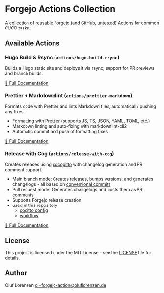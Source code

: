 # Forgejo Actions Collection

A collection of reusable Forgejo (and GitHub, untested) Actions for common CI/CD tasks.

## Available Actions

### Hugo Build & Rsync (`actions/hugo-build-rsync`)

Builds a Hugo static site and deploys it via rsync; support for PR previews and branch builds.

[📖 Full Documentation](actions/hugo-build-rsync/README.md)

### Prettier + Markdownlint (`actions/prettier-markdown`)

Formats code with Prettier and lints Markdown files, automatically pushing any fixes.

- Formatting with Prettier (supports JS, TS, JSON, YAML, TOML, etc.)
- Markdown linting and auto-fixing with markdownlint-cli2
- Automatic commit and push of formatting fixes

[📖 Full Documentation](actions/prettier-markdown/README.md)

### Release with Cog (`actions/release-with-cog`)

Creates releases using [cocogitto](https://github.com/cocogitto/cocogitto) with changelog generation and PR comment support.

- Main branch mode: Creates releases, bumps versions, and generates changelogs - all based on [conventional commits](https://www.conventionalcommits.org/)
- Pull request mode: Generates changelogs and posts them as PR comments
- Supports Forgejo release creation
- used in this repository
  - [cogitto config](cog.toml)
  - [workflow](.forgejo/workflows/release-changelog.yml)

[📖 Full Documentation](actions/release-with-cog/README.md)

## License

This project is licensed under the MIT License - see the [LICENSE](LICENSE) file for details.

## Author

Oluf Lorenzen <ol+forgejo-action@oluflorenzen.de>
